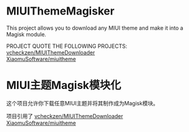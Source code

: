 # MIUIThemeMagisker
This project allows you to download any MIUI theme and make it into a Magisk module.

PROJECT QUOTE THE FOLLOWING PROJECTS:
<a href="https://github.com/vcheckzen/MIUIThemeDownloader">vcheckzen/MIUIThemeDownloader</a><br />
<a href="https://github.com/XiaomuSoftware/miuitheme">XiaomuSoftware/miuitheme</a>
<br />

# MIUI主题Magisk模块化
这个项目允许你下载任意MIUI主题并将其制作成为Magisk模块。

项目引用了 
<a href="https://github.com/vcheckzen/MIUIThemeDownloader">vcheckzen/MIUIThemeDownloader</a><br />
<a href="https://github.com/XiaomuSoftware/miuitheme">XiaomuSoftware/miuitheme</a>
